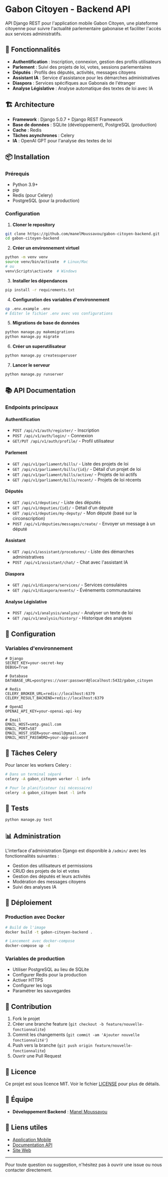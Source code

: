 # Gabon Citoyen - Backend API

API Django REST pour l'application mobile Gabon Citoyen, une plateforme citoyenne pour suivre l'actualité parlementaire gabonaise et faciliter l'accès aux services administratifs.

## 🚀 Fonctionnalités

- **Authentification** : Inscription, connexion, gestion des profils utilisateurs
- **Parlement** : Suivi des projets de loi, votes, sessions parlementaires
- **Députés** : Profils des députés, activités, messages citoyens
- **Assistant IA** : Service d'assistance pour les démarches administratives
- **Diaspora** : Services spécifiques aux Gabonais de l'étranger
- **Analyse Législative** : Analyse automatique des textes de loi avec IA

## 🏗️ Architecture

- **Framework** : Django 5.0.7 + Django REST Framework
- **Base de données** : SQLite (développement), PostgreSQL (production)
- **Cache** : Redis
- **Tâches asynchrones** : Celery
- **IA** : OpenAI GPT pour l'analyse des textes de loi

## 📦 Installation

### Prérequis
- Python 3.9+
- pip
- Redis (pour Celery)
- PostgreSQL (pour la production)

### Configuration

1. **Cloner le repository**
```bash
git clone https://github.com/manelMoussavou/gabon-citoyen-backend.git
cd gabon-citoyen-backend
```

2. **Créer un environnement virtuel**
```bash
python -m venv venv
source venv/bin/activate  # Linux/Mac
# ou
venv\Scripts\activate  # Windows
```

3. **Installer les dépendances**
```bash
pip install -r requirements.txt
```

4. **Configuration des variables d'environnement**
```bash
cp .env.example .env
# Éditer le fichier .env avec vos configurations
```

5. **Migrations de base de données**
```bash
python manage.py makemigrations
python manage.py migrate
```

6. **Créer un superutilisateur**
```bash
python manage.py createsuperuser
```

7. **Lancer le serveur**
```bash
python manage.py runserver
```

## 📚 API Documentation

### Endpoints principaux

#### Authentification
- `POST /api/v1/auth/register/` - Inscription
- `POST /api/v1/auth/login/` - Connexion
- `GET/PUT /api/v1/auth/profile/` - Profil utilisateur

#### Parlement
- `GET /api/v1/parliament/bills/` - Liste des projets de loi
- `GET /api/v1/parliament/bills/{id}/` - Détail d'un projet de loi
- `GET /api/v1/parliament/bills/active/` - Projets de loi actifs
- `GET /api/v1/parliament/bills/recent/` - Projets de loi récents

#### Députés
- `GET /api/v1/deputies/` - Liste des députés
- `GET /api/v1/deputies/{id}/` - Détail d'un député
- `GET /api/v1/deputies/my-deputy/` - Mon député (basé sur la circonscription)
- `POST /api/v1/deputies/messages/create/` - Envoyer un message à un député

#### Assistant
- `GET /api/v1/assistant/procedures/` - Liste des démarches administratives
- `POST /api/v1/assistant/chat/` - Chat avec l'assistant IA

#### Diaspora
- `GET /api/v1/diaspora/services/` - Services consulaires
- `GET /api/v1/diaspora/events/` - Événements communautaires

#### Analyse Législative
- `POST /api/v1/analysis/analyze/` - Analyser un texte de loi
- `GET /api/v1/analysis/history/` - Historique des analyses

## 🔧 Configuration

### Variables d'environnement

```env
# Django
SECRET_KEY=your-secret-key
DEBUG=True

# Database
DATABASE_URL=postgres://user:password@localhost:5432/gabon_citoyen

# Redis
CELERY_BROKER_URL=redis://localhost:6379
CELERY_RESULT_BACKEND=redis://localhost:6379

# OpenAI
OPENAI_API_KEY=your-openai-api-key

# Email
EMAIL_HOST=smtp.gmail.com
EMAIL_PORT=587
EMAIL_HOST_USER=your-email@gmail.com
EMAIL_HOST_PASSWORD=your-app-password
```

## 🔄 Tâches Celery

Pour lancer les workers Celery :

```bash
# Dans un terminal séparé
celery -A gabon_citoyen worker -l info

# Pour le planificateur (si nécessaire)
celery -A gabon_citoyen beat -l info
```

## 🧪 Tests

```bash
python manage.py test
```

## 📊 Administration

L'interface d'administration Django est disponible à `/admin/` avec les fonctionnalités suivantes :

- Gestion des utilisateurs et permissions
- CRUD des projets de loi et votes
- Gestion des députés et leurs activités
- Modération des messages citoyens
- Suivi des analyses IA

## 🚀 Déploiement

### Production avec Docker

```bash
# Build de l'image
docker build -t gabon-citoyen-backend .

# Lancement avec docker-compose
docker-compose up -d
```

### Variables de production

- Utiliser PostgreSQL au lieu de SQLite
- Configurer Redis pour la production
- Activer HTTPS
- Configurer les logs
- Paramétrer les sauvegardes

## 🤝 Contribution

1. Fork le projet
2. Créer une branche feature (`git checkout -b feature/nouvelle-fonctionnalite`)
3. Commit les changements (`git commit -am 'Ajouter nouvelle fonctionnalité'`)
4. Push vers la branche (`git push origin feature/nouvelle-fonctionnalite`)
5. Ouvrir une Pull Request

## 📝 Licence

Ce projet est sous licence MIT. Voir le fichier [LICENSE](LICENSE) pour plus de détails.

## 👥 Équipe

- **Développement Backend** : [Manel Moussavou](https://github.com/manelMoussavou)

## 🔗 Liens utiles

- [Application Mobile](https://github.com/manelMoussavou/gabon-citoyen-mobile)
- [Documentation API](https://api.gaboncitoyen.com/docs/)
- [Site Web](https://gaboncitoyen.com)

---

Pour toute question ou suggestion, n'hésitez pas à ouvrir une issue ou nous contacter directement.
